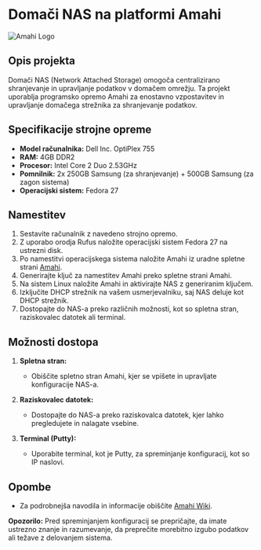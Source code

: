 # Domači NAS na platformi Amahi

![Amahi Logo]([https://www.amahi.org/sites/all/themes/amahi/logo.png](https://www.google.com/url?sa=i&url=https%3A%2F%2Fwww.amahi.org%2Fpress-kit&psig=AOvVaw18jC_q_GD4ifSffd3EzbK-&ust=1704354010845000&source=images&cd=vfe&opi=89978449&ved=0CBEQjRxqFwoTCPiv4M3bwIMDFQAAAAAdAAAAABAD))

## Opis projekta

Domači NAS (Network Attached Storage) omogoča centralizirano shranjevanje in upravljanje podatkov v domačem omrežju. Ta projekt uporablja programsko opremo Amahi za enostavno vzpostavitev in upravljanje domačega strežnika za shranjevanje podatkov.

## Specifikacije strojne opreme

- **Model računalnika:** Dell Inc. OptiPlex 755
- **RAM:** 4GB DDR2
- **Procesor:** Intel Core 2 Duo 2.53GHz
- **Pomnilnik:** 2x 250GB Samsung (za shranjevanje) + 500GB Samsung (za zagon sistema)
- **Operacijski sistem:** Fedora 27

## Namestitev

1. Sestavite računalnik z navedeno strojno opremo.
2. Z uporabo orodja Rufus naložite operacijski sistem Fedora 27 na ustrezni disk.
3. Po namestitvi operacijskega sistema naložite Amahi iz uradne spletne strani [Amahi](https://www.amahi.org/).
4. Generirajte ključ za namestitev Amahi preko spletne strani Amahi.
5. Na sistem Linux naložite Amahi in aktivirajte NAS z generiranim ključem.
6. Izključite DHCP strežnik na vašem usmerjevalniku, saj NAS deluje kot DHCP strežnik.
7. Dostopajte do NAS-a preko različnih možnosti, kot so spletna stran, raziskovalec datotek ali terminal.

## Možnosti dostopa

1. **Spletna stran:**
   - Obiščite spletno stran Amahi, kjer se vpišete in upravljate konfiguracije NAS-a.

2. **Raziskovalec datotek:**
   - Dostopajte do NAS-a preko raziskovalca datotek, kjer lahko pregledujete in nalagate vsebine.

3. **Terminal (Putty):**
   - Uporabite terminal, kot je Putty, za spreminjanje konfiguracij, kot so IP naslovi.

## Opombe

- Za podrobnejša navodila in informacije obiščite [Amahi Wiki](https://wiki.amahi.org/).

**Opozorilo:** Pred spreminjanjem konfiguracij se prepričajte, da imate ustrezno znanje in razumevanje, da preprečite morebitno izgubo podatkov ali težave z delovanjem sistema.
